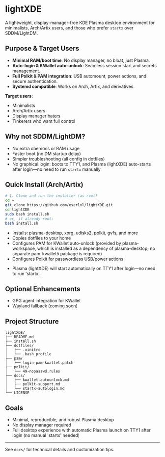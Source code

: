 # lightXDE

A lightweight, display-manager-free KDE Plasma desktop environment for minimalists, Arch/Artix users, and those who prefer `startx` over SDDM/LightDM. 

## Purpose & Target Users
- **Minimal RAM/boot time**: No display manager, no bloat, just Plasma.
- **Auto-login & KWallet auto-unlock**: Seamless session start and secrets management.
- **Full Polkit & PAM integration**: USB automount, power actions, and secure authentication.
- **Systemd compatible**: Works on Arch, Artix, and derivatives.

**Target users:**
- Minimalists
- Arch/Artix users
- Display manager haters
- Tinkerers who want full control

## Why not SDDM/LightDM?
- No extra daemons or RAM usage
- Faster boot (no DM startup delay)
- Simpler troubleshooting (all config in dotfiles)
- No graphical login: boots to TTY1, and Plasma (lightXDE) auto-starts after login—no need to run `startx` manually

## Quick Install (Arch/Artix)
```sh
# 1. Clone and run the installer (as root)
cd ~
git clone https://github.com/eserlxl/lightXDE.git
cd lightXDE
sudo bash install.sh
# or, if already root:
bash install.sh
```

- Installs: plasma-desktop, xorg, udisks2, polkit, gvfs, and more
- Copies dotfiles to your home
- Configures PAM for KWallet auto-unlock (provided by plasma-workspace, which is installed as a dependency of plasma-desktop; no separate pam-kwallet5 package is required)
- Configures Polkit for passwordless USB/power actions
+ Plasma (lightXDE) will start automatically on TTY1 after login—no need to run 'startx'.

## Optional Enhancements
- GPG agent integration for KWallet
- Wayland fallback (coming soon)

## Project Structure
```
lightXDE/
├── README.md
├── install.sh
├── dotfiles/
│   ├── .xinitrc
│   └── .bash_profile
├── pam/
│   └── login-pam-kwallet.patch
├── polkit/
│   └── 49-nopasswd.rules
├── docs/
│   ├── kwallet-autounlock.md
│   ├── polkit-support.md
│   └── startx-autologin.md
└── LICENSE
```

## Goals
- Minimal, reproducible, and robust Plasma desktop
- No display manager required
- Full desktop experience with automatic Plasma launch on TTY1 after login (no manual 'startx' needed)

---
See `docs/` for technical details and customization tips. 
